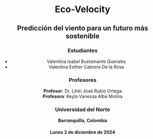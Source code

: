 <center>

# Eco-Velocity
## Predicción del viento para un futuro más sostenible

### Estudiantes
- Valentina Isabel Bustamante Querales
- Valentina Esther Cabrera De la Rosa

### Profesores
**Profesor**: Dr. Lihki José Rubio Ortega  
**Profesora**: Keyla Vanessa Alba Molina

### Universidad del Norte
**Barranquilla, Colombia**

#### Lunes 2 de diciembre de 2024

</center>


